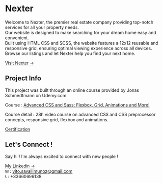 # Nexter

Welcome to Nexter, the premier real estate company providing top-notch services for all your property needs. <br /> Our website is designed to make searching for your dream home easy and convenient. <br /> Built using HTML CSS and SCSS, the website features a 12x12 reusable and responsive grid, ensuring optimal viewing experience across all devices. <br /> Browse our listings and let Nexter help you find your next home.

[Visit Nexter &#8594;](https://vito-savalli.github.io/Nexter/)

## Project Info

This project was built through an online course provided by Jonas Schmedtmann on Udemy.com

Course : [Advanced CSS and Sass: Flexbox, Grid, Animations and More!](https://www.udemy.com/course/advanced-css-and-sass/)

Course detail : 28h video course on advanced CSS and CSS preprocessor concepts, responsive grid, flexbox and animations.

[Certification](https://www.udemy.com/certificate/UC-d511f016-19b0-4765-a29e-f30507d528d0/)

## Let's Connect !

Say hi ! I'm always excited to connect with new people !

[My Linkedin &#8594;](https://www.linkedin.com/in/vito-savalli/)  
&#9993; : vito.savallimunoz@gmail.com  
&#128222; : +33660696138
